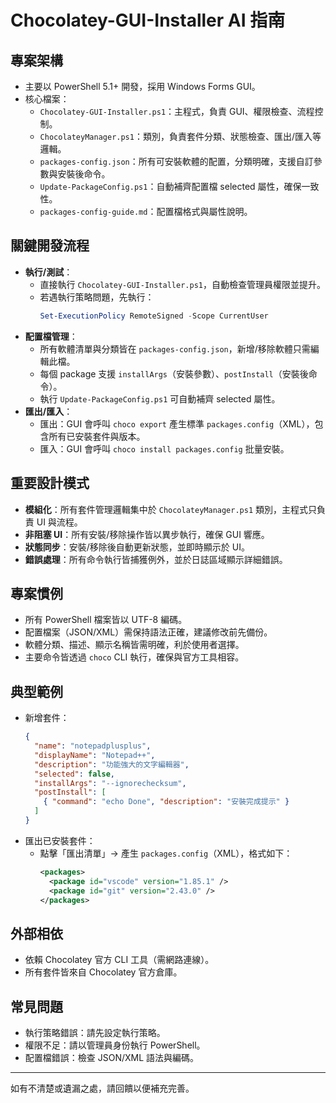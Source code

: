 # Chocolatey-GUI-Installer AI 指南

## 專案架構
- 主要以 PowerShell 5.1+ 開發，採用 Windows Forms GUI。
- 核心檔案：
  - `Chocolatey-GUI-Installer.ps1`：主程式，負責 GUI、權限檢查、流程控制。
  - `ChocolateyManager.ps1`：類別，負責套件分類、狀態檢查、匯出/匯入等邏輯。
  - `packages-config.json`：所有可安裝軟體的配置，分類明確，支援自訂參數與安裝後命令。
  - `Update-PackageConfig.ps1`：自動補齊配置檔 selected 屬性，確保一致性。
  - `packages-config-guide.md`：配置檔格式與屬性說明。

## 關鍵開發流程
- **執行/測試**：
  - 直接執行 `Chocolatey-GUI-Installer.ps1`，自動檢查管理員權限並提升。
  - 若遇執行策略問題，先執行：
    ```powershell
    Set-ExecutionPolicy RemoteSigned -Scope CurrentUser
    ```
- **配置檔管理**：
  - 所有軟體清單與分類皆在 `packages-config.json`，新增/移除軟體只需編輯此檔。
  - 每個 package 支援 `installArgs`（安裝參數）、`postInstall`（安裝後命令）。
  - 執行 `Update-PackageConfig.ps1` 可自動補齊 selected 屬性。
- **匯出/匯入**：
  - 匯出：GUI 會呼叫 `choco export` 產生標準 `packages.config`（XML），包含所有已安裝套件與版本。
  - 匯入：GUI 會呼叫 `choco install packages.config` 批量安裝。

## 重要設計模式
- **模組化**：所有套件管理邏輯集中於 `ChocolateyManager.ps1` 類別，主程式只負責 UI 與流程。
- **非阻塞 UI**：所有安裝/移除操作皆以異步執行，確保 GUI 響應。
- **狀態同步**：安裝/移除後自動更新狀態，並即時顯示於 UI。
- **錯誤處理**：所有命令執行皆捕獲例外，並於日誌區域顯示詳細錯誤。

## 專案慣例
- 所有 PowerShell 檔案皆以 UTF-8 編碼。
- 配置檔案（JSON/XML）需保持語法正確，建議修改前先備份。
- 軟體分類、描述、顯示名稱皆需明確，利於使用者選擇。
- 主要命令皆透過 `choco` CLI 執行，確保與官方工具相容。

## 典型範例
- 新增套件：
  ```json
  {
    "name": "notepadplusplus",
    "displayName": "Notepad++",
    "description": "功能強大的文字編輯器",
    "selected": false,
    "installArgs": "--ignorechecksum",
    "postInstall": [
      { "command": "echo Done", "description": "安裝完成提示" }
    ]
  }
  ```
- 匯出已安裝套件：
  - 點擊「匯出清單」→ 產生 `packages.config`（XML），格式如下：
    ```xml
    <packages>
      <package id="vscode" version="1.85.1" />
      <package id="git" version="2.43.0" />
    </packages>
    ```

## 外部相依
- 依賴 Chocolatey 官方 CLI 工具（需網路連線）。
- 所有套件皆來自 Chocolatey 官方倉庫。

## 常見問題
- 執行策略錯誤：請先設定執行策略。
- 權限不足：請以管理員身份執行 PowerShell。
- 配置檔錯誤：檢查 JSON/XML 語法與編碼。

---
如有不清楚或遺漏之處，請回饋以便補充完善。
